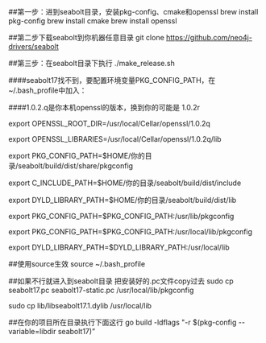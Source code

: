 ##第一步：进到seabolt目录，安装pkg-config、cmake和openssl
brew install pkg-config
brew install cmake
brew install openssl

##第二步下载seabolt到你机器任意目录
git clone https://github.com/neo4j-drivers/seabolt

##第三步：在seabolt目录下执行
./make_release.sh

####seabolt17找不到，要配置环境变量PKG_CONFIG_PATH，在~/.bash_profile中加入：

####1.0.2.q是你本机openssl的版本，换到你的可能是 1.0.2r

export OPENSSL_ROOT_DIR=/usr/local/Cellar/openssl/1.0.2q

export OPENSSL_LIBRARIES=/usr/local/Cellar/openssl/1.0.2q/lib

export PKG_CONFIG_PATH=$HOME/你的目录/seabolt/build/dist/share/pkgconfig

export C_INCLUDE_PATH=$HOME/你的目录/seabolt/build/dist/include

export DYLD_LIBRARY_PATH=$HOME/你的目录/seabolt/build/dist/lib

export PKG_CONFIG_PATH=$PKG_CONFIG_PATH:/usr/lib/pkgconfig

export PKG_CONFIG_PATH=$PKG_CONFIG_PATH:/usr/local/lib/pkgconfig

export DYLD_LIBRARY_PATH=$DYLD_LIBRARY_PATH:/usr/local/lib

##使用source生效
source ~/.bash_profile

##如果不行就进入到seabolt目录 把安装好的.pc文件copy过去
sudo cp seabolt17.pc seabolt17-static.pc /usr/local/lib/pkgconfig

sudo cp lib/libseabolt17.1.dylib /usr/local/lib

##在你的项目所在目录执行下面这行
go build -ldflags "-r $(pkg-config --variable=libdir seabolt17)”



